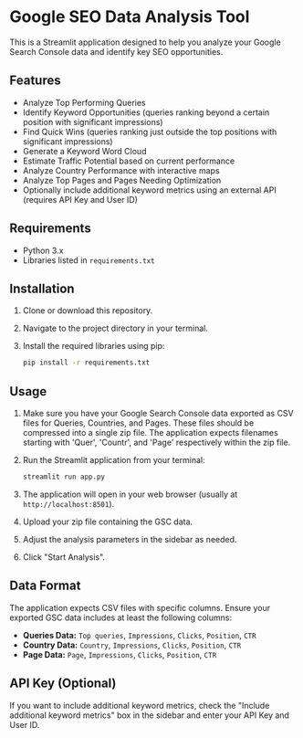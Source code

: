 # Google SEO Data Analysis Tool

This is a Streamlit application designed to help you analyze your Google Search Console data and identify key SEO opportunities.

## Features

*   Analyze Top Performing Queries
*   Identify Keyword Opportunities (queries ranking beyond a certain position with significant impressions)
*   Find Quick Wins (queries ranking just outside the top positions with significant impressions)
*   Generate a Keyword Word Cloud
*   Estimate Traffic Potential based on current performance
*   Analyze Country Performance with interactive maps
*   Analyze Top Pages and Pages Needing Optimization
*   Optionally include additional keyword metrics using an external API (requires API Key and User ID)

## Requirements

*   Python 3.x
*   Libraries listed in `requirements.txt`

## Installation

1.  Clone or download this repository.
2.  Navigate to the project directory in your terminal.
3.  Install the required libraries using pip:

    ```bash
    pip install -r requirements.txt
    ```

## Usage

1.  Make sure you have your Google Search Console data exported as CSV files for Queries, Countries, and Pages. These files should be compressed into a single zip file. The application expects filenames starting with 'Quer', 'Countr', and 'Page' respectively within the zip file.
2.  Run the Streamlit application from your terminal:

    ```bash
    streamlit run app.py
    ```
3.  The application will open in your web browser (usually at `http://localhost:8501`).
4.  Upload your zip file containing the GSC data.
5.  Adjust the analysis parameters in the sidebar as needed.
6.  Click "Start Analysis".

## Data Format

The application expects CSV files with specific columns. Ensure your exported GSC data includes at least the following columns:

*   **Queries Data:** `Top queries`, `Impressions`, `Clicks`, `Position`, `CTR`
*   **Country Data:** `Country`, `Impressions`, `Clicks`, `Position`, `CTR`
*   **Page Data:** `Page`, `Impressions`, `Clicks`, `Position`, `CTR`

## API Key (Optional)

If you want to include additional keyword metrics, check the "Include additional keyword metrics" box in the sidebar and enter your API Key and User ID.
